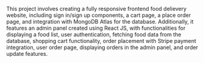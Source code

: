 This project involves creating a fully responsive frontend food delievery website, including sign in/sign up components, a cart page, a place order page, and integration with MongoDB Atlas for the database. Additionally, it features an admin panel created using React JS, with functionalities for displaying a food list, user authentication, fetching food data from the database, shopping cart functionality, order placement with Stripe payment integration, user order page, displaying orders in the admin panel, and order update features.